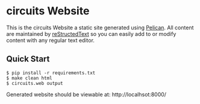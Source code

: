 # circuits Website

This is the circuits Website a static site generated using [Pelican][1].
All content are maintained by [reStructedText][2] so you can easily
add to or modify content with any regular text editor.


## Quick Start

```#!bash
$ pip install -r requirements.txt
$ make clean html
$ circuits.web output
```

Generated website should be viewable at: http://localhsot:8000/

  [1]: http://blog.getpelican.com/
  [2]: https://en.wikipedia.org/wiki/ReStructuredText

